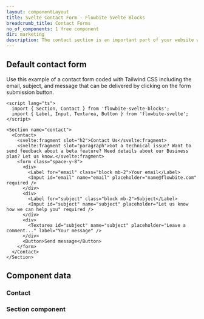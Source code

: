 ```yaml
---
layout: componentLayout
title: Svelte Contact Form - Flowbite Svelte Blocks
breadcrumb_title: Contact Forms
no_of_components: 1 free component
dir: marketing
description: The contact section is an important part of your website where the user can reach out to your team by interacting with the form elements and submitting the data.
---
```


<script>
  import { TableProp, TableDefaultRow, CompoAttributesViewer } from '../utils'
  import componentData1 from '../component-data/Contact.json'
  import componentData2 from '../component-data/Section.json'
</script>

## Default contact form

Use this example of a contact form coded with Tailwind CSS including the email, subject, and message that can be delivered by clicking on the form submission button.

```svelte example
<script lang="ts">
  import { Section, Contact } from 'flowbite-svelte-blocks';
  import { Label, Input, Textarea, Button } from 'flowbite-svelte';
</script>

<Section name="contact">
  <Contact>
    <svelte:fragment slot="h2">Contact Us</svelte:fragment>
    <svelte:fragment slot="paragraph">Got a technical issue? Want to send feedback about a beta feature? Need details about our Business plan? Let us know.</svelte:fragment>
    <form class="space-y-8">
      <div>
        <Label for="email" class="block mb-2">Your email</Label>
        <Input id="email" name="email" placeholder="name@flowbite.com" required />
      </div>
      <div>
        <Label for="subject" class="block mb-2">Subject</Label>
        <Input id="subject" name="subject" placeholder="Let us know how we can help you" required />
      </div>
      <div>
        <Textarea id="subject" name="subject" placeholder="Leave a comment..." label="Your message" />
      </div>
      <Button>Send message</Button>
    </form>
  </Contact>
</Section>
```

## Component data

### Contact

<CompoAttributesViewer componentData={componentData1}/>

### Section component

<CompoAttributesViewer componentData={componentData2}/>
